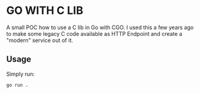 # GO WITH C LIB

A small POC how to use a C lib in Go with CGO. I used this a few years ago to make some legacy C code available as HTTP Endpoint and create a "modern" service out of it.

## Usage
Simply run:
```bash
go run .
``````

